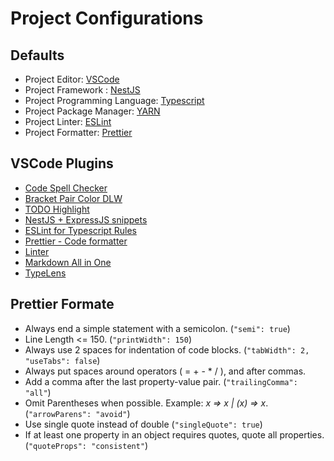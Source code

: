<style>
r { color: Red }
o { color: Orange }
g { color: Green }
b { color: Blue }
y { color: Yellow }
</style>

# Project Configurations

## Defaults

- Project Editor: [VSCode](https://code.visualstudio.com/download)
- Project Framework : [NestJS](https://docs.nestjs.com/)
- Project Programming Language: [Typescript](https://devdocs.io/typescript/)
- Project Package Manager: [YARN](https://www.knowledgehut.com/blog/web-development/yarn-vs-npm)
- Project Linter: [ESLint](https://eslint.org/)
- Project Formatter: [Prettier](https://prettier.io/)

## VSCode Plugins

- [Code Spell Checker](https://marketplace.visualstudio.com/items?itemName=streetsidesoftware.code-spell-checker)
- [Bracket Pair Color DLW](https://code.visualstudio.com/blogs/2021/09/29/bracket-pair-colorization)
- [TODO Highlight](https://marketplace.visualstudio.com/items?itemName=wayou.vscode-todo-highlight)
- [NestJS + ExpressJS snippets](https://marketplace.visualstudio.com/items?itemName=EstevamSouza.nestjs-snippets-for-vscode)
- [ESLint for Typescript Rules](https://marketplace.visualstudio.com/items?itemName=dbaeumer.vscode-eslint)
- [Prettier - Code formatter](https://marketplace.visualstudio.com/items?itemName=esbenp.prettier-vscode#:~:text=Prettier%20is%20an%20opinionated%20code,CSS%20%C2%B7%20SCSS%20%C2%B7%20Less)
- [Linter](https://marketplace.visualstudio.com/items?itemName=fnando.linter)
- [Markdown All in One](https://marketplace.visualstudio.com/items?itemName=yzhang.markdown-all-in-one)
- [TypeLens](https://marketplace.visualstudio.com/items?itemName=kisstkondoros.typelens)

## Prettier Formate

- Always end a simple statement with a semicolon. (`"semi": true`)
- Line Length <= 150. (`"printWidth": 150`)
- Always use 2 spaces for indentation of code blocks. (`"tabWidth": 2, "useTabs": false`)
- Always put spaces around operators ( = + - \* / ), and after commas.
- Add a comma after the last property-value pair. (`"trailingComma": "all"`)
- Omit Parentheses when possible. Example: _x => x | (x) => x_. (`"arrowParens": "avoid"`)
- Use single quote instead of double (`"singleQuote": true`)
- If at least one property in an object requires quotes, quote all properties. (`"quoteProps": "consistent"`)
